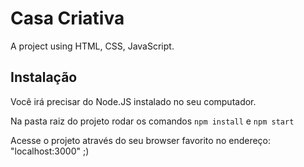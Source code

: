 # Casa Criativa

A project using HTML, CSS, JavaScript.

## Instalação

Você irá precisar do Node.JS instalado no seu computador.

Na pasta raiz do projeto rodar os comandos ```npm install``` e ```npm start```

Acesse o projeto através do seu browser favorito no endereço: "localhost:3000" ;)